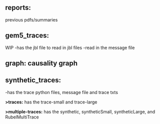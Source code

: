 ## reports: 
previous pdfs/summaries
## gem5_traces: 
WIP
-has the jbl file to read in jbl files
-read in the message file

## graph: causality graph

## synthetic_traces:
-has the trace python files, message file and trace txts


**>traces:** has the trace-small and trace-large 


**>multiple-traces:** has the synthetic, syntheticSmall, syntheticLarge, and RubelMultiTrace
